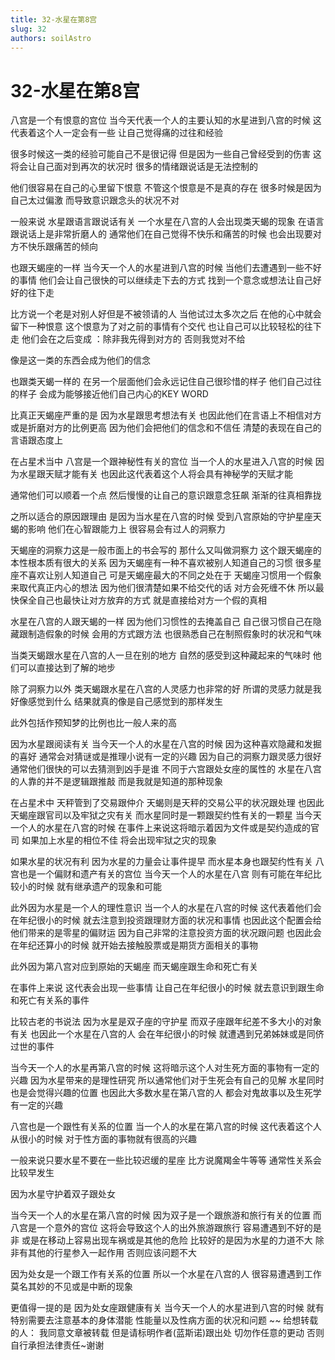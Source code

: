 ```yaml
---
title: 32-水星在第8宫
slug: 32
authors: soilAstro
---
```


# 32-水星在第8宫
八宫是一个有恨意的宫位
当今天代表一个人的主要认知的水星进到八宫的时候
这代表着这个人一定会有一些
让自己觉得痛的过往和经验

很多时候这一类的经验可能自己不是很记得
但是因为一些自己曾经受到的伤害
这将会让自己面对到再次的状况时
很多的情绪跟说话是无法控制的

他们很容易在自己的心里留下恨意
不管这个恨意是不是真的存在
很多时候是因为自己太过偏激
而导致意识跟念头的状况不对

一般来说
水星跟语言跟说话有关
一个水星在八宫的人会出现类天蝎的现象
在语言跟说话上是非常折磨人的
通常他们在自己觉得不快乐和痛苦的时候
也会出现要对方不快乐跟痛苦的倾向

也跟天蝎座的一样
当今天一个人的水星进到八宫的时候
当他们去遭遇到一些不好的事情
他们会让自己很快的可以继续走下去的方式
找到一个意念或想法让自己好好的往下走

比方说一个老是对别人好但是不被领请的人
当他试过太多次之后
在他的心中就会留下一种恨意
这个恨意为了对之前的事情有个交代
也让自己可以比较轻松的往下走
他们会在之后变成
：除非我先得到对方的
否则我觉对不给

像是这一类的东西会成为他们的信念

也跟类天蝎一样的
在另一个层面他们会永远记住自己很珍惜的样子
他们自己过往的样子
会成为能够接近他们自己内心的KEY WORD

比真正天蝎座严重的是
因为水星跟思考想法有关
也因此他们在言语上不相信对方
或是折磨对方的比例更高
因为他们会把他们的信念和不信任
清楚的表现在自己的言语跟态度上

在占星术当中
八宫是一个跟神秘性有关的宫位
当一个人的水星进入八宫的时候
因为水星跟天赋才能有关
也因此这代表着这个人将会具有神秘学的天赋才能

通常他们可以顺着一个点
然后慢慢的让自己的意识跟意念狂飙
渐渐的往真相靠拢

之所以适合的原因跟理由
是因为当水星在八宫的时候
受到八宫原始的守护星座天蝎的影响
他们在心智跟能力上
很容易会有过人的洞察力

天蝎座的洞察力这是一般市面上的书会写的
那什么又叫做洞察力
这个跟天蝎座的本性根本质有很大的关系
因为天蝎座有一种不喜欢被别人知道自己的习惯
很多星座不喜欢让别人知道自己
可是天蝎座最大的不同之处在于
天蝎座习惯用一个假象来取代真正内心的想法
因为他们很清楚如果不给交代的话
对方会死缠不休
所以最快保全自己也最快让对方放弃的方式
就是直接给对方一个假的真相

水星在八宫的人跟天蝎的一样
因为他们习惯性的去掩盖自己
自己很习惯自己在隐藏跟制造假象的时候
会用的方式跟方法
也很熟悉自己在制照假象时的状况和气味

当类天蝎跟水星在八宫的人一旦在别的地方
自然的感受到这种藏起来的气味时
他们可以直接达到了解的地步

除了洞察力以外
类天蝎跟水星在八宫的人灵感力也非常的好
所谓的灵感力就是我好像感觉到什么
结果就真的像是自己感觉到的那样发生

此外包括作预知梦的比例也比一般人来的高

因为水星跟阅读有关
当今天一个人的水星在八宫的时候
因为这种喜欢隐藏和发掘的喜好
通常会对猜谜或是推理小说有一定的兴趣
因为自己的洞察力跟灵感力很好
通常他们很快的可以去猜测到凶手是谁
不同于六宫跟处女座的属性的
水星在八宫的人靠的并不是逻辑跟推敲
而是我就是知道的那种现象

在占星术中
天秤管到了交易跟仲介
天蝎则是天秤的交易公平的状况跟处理
也因此天蝎座跟官司以及牢狱之灾有关
而水星同时是一颗跟契约性有关的一颗星
当今天一个人的水星在八宫的时候
在事件上来说这将暗示着因为文件或是契约造成的官司
如果加上水星的相位不佳
将会出现牢狱之灾的现象

如果水星的状况有利
因为水星的力量会让事件提早
而水星本身也跟契约性有关
八宫也是一个偏财和遗产有关的宫位
当今天一个人的水星在八宫
则有可能在年纪比较小的时候
就有继承遗产的现象和可能

此外因为水星是一个人的理性意识
当一个人的水星在八宫的时候
这代表着他们会在年纪很小的时候
就去注意到投资跟理财方面的状况和事情
也因此这个配置会给他们带来的是零星的偏财运
因为自己非常的注意投资方面的状况跟问题
也因此会在年纪还算小的时候
就开始去接触股票或是期货方面相关的事物

此外因为第八宫对应到原始的天蝎座
而天蝎座跟生命和死亡有关

在事件上来说
这代表会出现一些事情
让自己在年纪很小的时候
就去意识到跟生命和死亡有关系的事件

比较古老的书说法
因为水星是双子座的守护星
而双子座跟年纪差不多大小的对象有关
也因此一个水星在八宫的人
会在年纪很小的时候
就遭遇到兄弟姊妹或是同侪过世的事件

当今天一个人的水星再第八宫的时候
这将暗示这个人对生死方面的事物有一定的兴趣
因为水星带来的是理性研究
所以通常他们对于生死会有自己的见解
水星同时也是会觉得兴趣的位置
也因此大多数水星在第八宫的人
都会对鬼故事以及生死学有一定的兴趣

八宫也是一个跟性有关系的位置
当一个人的水星在第八宫的时候
这代表着这个人从很小的时候
对于性方面的事物就有很高的兴趣

一般来说只要水星不要在一些比较迟缓的星座
比方说魔羯金牛等等
通常性关系会比较早发生

因为水星守护着双子跟处女

当今天一个人的水星在第八宫的时候
因为双子是一个跟旅游和旅行有关的位置
而八宫是一个意外的宫位
这将会导致这个人的出外旅游跟旅行
容易遭遇到不好的是非
或是在移动上容易出现车祸或是其他的危险
比较好的是因为水星的力道不大
除非有其他的行星参入一起作用
否则应该问题不大

因为处女是一个跟工作有关系的位置
所以一个水星在八宫的人
很容易遭遇到工作莫名其妙的不见或是中断的现象

更值得一提的是
因为处女座跟健康有关
当今天一个人的水星进到八宫的时候
就有特别需要去注意基本的身体潜能
性能量以及性病方面的状况和问题
~~
给想转载的人：
我同意文章被转载
但是请标明作者(蓝斯诺)跟出处
切勿作任意的更动
否则自行承担法律责任~谢谢

 
  
